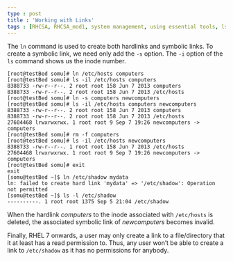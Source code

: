 ```yaml
---
type : post
title : 'Working with Links'
tags : [RHCSA, RHCSA_mod1, system management, using essential tools, ls -il, ln, ln -s]
---
```


The `ln` command is used to create both hardlinks and symbolic links. To create a symbolic
link, we need only add the `-s` option. The `-i` option of the `ls` command shows us the inode
number.

```console
[root@testBed somu]# ln /etc/hosts computers
[root@testBed somu]# ls -il /etc/hosts computers
8388733 -rw-r--r--. 2 root root 158 Jun 7 2013 computers
8388733 -rw-r--r--. 2 root root 158 Jun 7 2013 /etc/hosts
[root@testBed somu]# ln -s computers newcomputers
[root@testBed somu]# ls -il /etc/hosts computers newcomputers
8388733 -rw-r--r--. 2 root root 158 Jun 7 2013 computers
8388733 -rw-r--r--. 2 root root 158 Jun 7 2013 /etc/hosts
27604468 lrwxrwxrwx. 1 root root 9 Sep 7 19:26 newcomputers -> computers
[root@testBed somu]# rm -f computers
[root@testBed somu]# ls -il /etc/hosts newcomputers
8388733 -rw-r--r--. 1 root root 158 Jun 7 2013 /etc/hosts
27604468 lrwxrwxrwx. 1 root root 9 Sep 7 19:26 newcomputers -> computers
[root@testBed somu]# exit
exit
[somu@testBed ~]$ ln /etc/shadow mydata
ln: failed to create hard link 'mydata' => '/etc/shadow': Operation not permitted
[somu@testBed ~]$ ls -l /etc/shadow
----------. 1 root root 1375 Sep 5 21:04 /etc/shadow
```

When the hardlink _computers_ to the inode associated with `/etc/hosts` is deleted, the associated symbolic link of _newcomputers_ becomes invalid.

Finally, RHEL 7 onwards, a user may only create a link to a file/directory that it at least has a read permission to. Thus, any user won’t be able to create a link to `/etc/shadow` as it has no permissions for anybody.